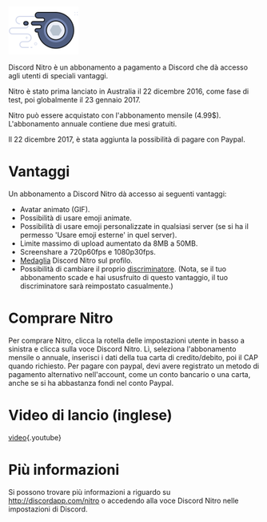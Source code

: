 <!-- TITLE: Nitro -->
<!-- SUBTITLE: Sostieni lo sviluppo di Discord -->

![Nitrobadge](/uploads/nitro/nitrobadge.png "Nitrobadge")

Discord Nitro è un abbonamento a pagamento a Discord che dà accesso agli utenti di speciali vantaggi.

Nitro è stato prima lanciato in Australia il 22 dicembre 2016, come fase di test, poi globalmente il 23 gennaio 2017.

Nitro può essere acquistato con l'abbonamento mensile (4.99$). L'abbonamento annuale contiene due mesi gratuiti.

Il 22 dicembre 2017, è stata aggiunta la possibilità di pagare con Paypal.

# Vantaggi
Un abbonamento a Discord Nitro dà accesso ai seguenti vantaggi:

* Avatar animato (GIF).
* Possibilità di usare emoji animate.
* Possibilità di usare emoji personalizzate in qualsiasi server (se si ha il permesso 'Usare emoji esterne' in quel server).
* Limite massimo di upload aumentato da 8MB a 50MB.
* Screenshare a 720p60fps e 1080p30fps.
* [Medaglia](/it/badges) Discord Nitro sul profilo.
* Possibilità di cambiare il proprio [discriminatore](/it/discriminator). (Nota, se il tuo abbonamento scade e hai ususfruito di questo vantaggio, il tuo discriminatore sarà reimpostato casualmente.)

# Comprare Nitro
Per comprare Nitro, clicca la rotella delle impostazioni utente in basso a sinistra e clicca sulla voce Discord Nitro. Lì, seleziona l'abbonamento mensile o annuale, inserisci i dati della tua carta di credito/debito, poi il CAP quando richiesto. Per pagare con paypal, devi avere registrato un metodo di pagamento alternativo nell'account, come un conto bancario o una carta, anche se si ha abbastanza fondi nel conto Paypal.
# Video di lancio (inglese)

[video](https://www.youtube.com/watch?v=psIIWROIvtM){.youtube}


# Più informazioni
Si possono trovare più informazioni a riguardo su http://discordapp.com/nitro o accedendo alla voce Discord Nitro nelle impostazioni di Discord.